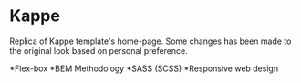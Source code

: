 # Kappe
Replica of Kappe template's home-page. Some changes has been made to the original look based on personal preference.

*Flex-box
*BEM Methodology
*SASS (SCSS)
*Responsive web design
